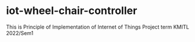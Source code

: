 # iot-wheel-chair-controller

This is Principle of Implementation of Internet of Things Project term KMITL 2022/Sem1
